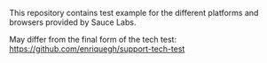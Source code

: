 This repository contains test example for the different platforms and browsers provided by Sauce Labs.

May differ from the final form of the tech test: https://github.com/enriquegh/support-tech-test